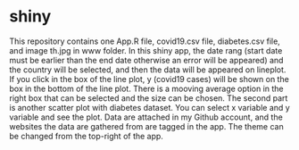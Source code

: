 # shiny
This repository contains one App.R file, covid19.csv file, diabetes.csv file, and image th.jpg in www folder. 
In this shiny app, the date rang (start date must be earlier than the end date otherwise an error will be appeared) and the country will be selected, and then the data will be appeared on lineplot.
If you click in the box of the line plot, y (covid19 cases) will be shown on the box in the bottom of the line plot. 
There is a mooving average option in the right box that can be selected and the size can be chosen.
The second part is another scatter plot with diabetes dataset. You can select x variable and y variable and see the plot.
Data are attached in my Github account, and the websites the data are gathered from are tagged in the app.
The theme can be changed from the top-right of the app.
